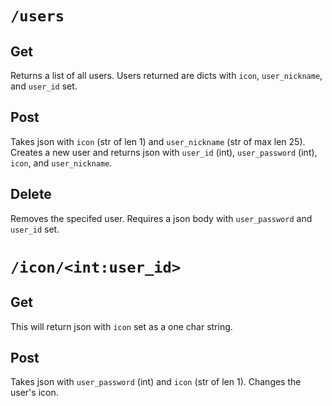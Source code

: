 # `/users`

## Get

Returns a list of all users. Users returned are dicts with `icon`, `user_nickname`, and `user_id` set.

## Post

Takes json with `icon` (str of len 1) and `user_nickname` (str of max len 25). Creates a new user and returns json with `user_id` (int), `user_password` (int), `icon`, and `user_nickname`.

## Delete

Removes the specifed user. Requires a json body with `user_password` and `user_id` set. 

# `/icon/<int:user_id>`

## Get

This will return json with `icon` set as a one char string.

## Post

Takes json with `user_password` (int) and `icon` (str of len 1). Changes the user's icon. 
